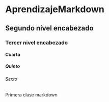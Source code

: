 # AprendizajeMarkdown
## Segundo nivel encabezado
### Tercer nivel encabezado
#### Cuarto
##### Quinto
###### Sexto
Primera clase markdown
